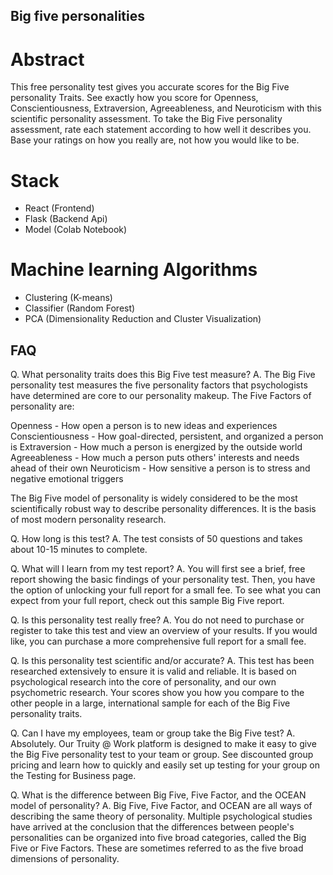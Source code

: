 ## Big five personalities

# Abstract
This free personality test gives you accurate scores for the Big Five personality Traits. 
See exactly how you score for Openness, Conscientiousness, Extraversion, Agreeableness, and Neuroticism with this 
scientific personality assessment. To take the Big Five personality assessment, rate each statement according to how well it describes you. 
Base your ratings on how you really are, not how you would like to be.

# Stack
- React (Frontend)
- Flask (Backend Api)
- Model (Colab Notebook)

# Machine learning Algorithms
- Clustering (K-means)
- Classifier (Random Forest)
- PCA (Dimensionality Reduction and Cluster Visualization)

## FAQ

Q. What personality traits does this Big Five test measure?
A. The Big Five personality test measures the five personality factors that psychologists have determined are core to our personality makeup. The Five Factors of personality are:

Openness - How open a person is to new ideas and experiences
Conscientiousness - How goal-directed, persistent, and organized a person is
Extraversion - How much a person is energized by the outside world
Agreeableness - How much a person puts others' interests and needs ahead of their own
Neuroticism - How sensitive a person is to stress and negative emotional triggers

The Big Five model of personality is widely considered to be the most scientifically robust way to describe personality differences. It is the basis of most modern personality research.

Q. How long is this test?
A. The test consists of 50 questions and takes about 10-15 minutes to complete.

Q. What will I learn from my test report?
A. You will first see a brief, free report showing the basic findings of your personality test. Then, you have the option of unlocking your full report for a small fee. To see what you can expect from your full report, check out this sample Big Five report.

Q. Is this personality test really free?
A. You do not need to purchase or register to take this test and view an overview of your results. If you would like, you can purchase a more comprehensive full report for a small fee.

Q. Is this personality test scientific and/or accurate?
A. This test has been researched extensively to ensure it is valid and reliable. It is based on psychological research into the core of personality, and our own psychometric research. Your scores show you how you compare to the other people in a large, international sample for each of the Big Five personality traits.

Q. Can I have my employees, team or group take the Big Five test?
A. Absolutely. Our Truity @ Work platform is designed to make it easy to give the Big Five personality test to your team or group. See discounted group pricing and learn how to quickly and easily set up testing for your group on the Testing for Business page.

Q. What is the difference between Big Five, Five Factor, and the OCEAN model of personality?
A. Big Five, Five Factor, and OCEAN are all ways of describing the same theory of personality. Multiple psychological studies have arrived at the conclusion that the differences between people's personalities can be organized into five broad categories, called the Big Five or Five Factors. These are sometimes referred to as the five broad dimensions of personality.
